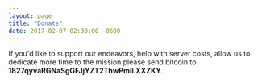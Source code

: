 ```yaml
---
layout: page
title: "Donate"
date: 2017-02-07 02:30:00 -0600
---
```


If you'd like to support our endeavors, help with server costs, allow us to dedicate more time to the mission please send bitcoin to **1827qyvaRGNaSgGFJjYZT2ThwPmiLXXZKY**.